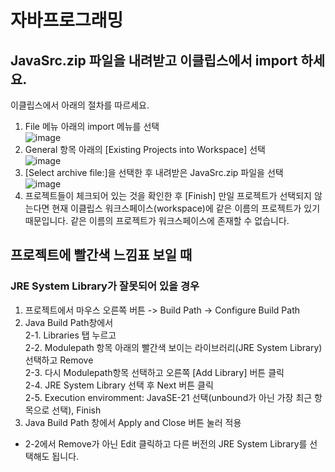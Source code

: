 # 자바프로그래밍

## JavaSrc.zip 파일을 내려받고 이클립스에서 import 하세요.

이클립스에서 아래의 절차를 따르세요.
1. File 메뉴 아래의 import 메뉴를 선택<br>
   ![image](https://github.com/hjk7902/java/assets/13778400/7a018663-7e3c-423e-9f19-563dab49d4ac)
3. General 항목 아래의 [Existing Projects into Workspace] 선택<br>
   ![image](https://github.com/hjk7902/java/assets/13778400/6f9f39cd-8a04-4070-9aa7-97558379dfce)
4. [Select archive file:]을 선택한 후 내려받은 JavaSrc.zip 파일을 선택<br>
   ![image](https://github.com/hjk7902/java/assets/13778400/e6335cda-3d0e-4955-9dd6-155041f41839)
5. 프로젝트들이 체크되어 있는 것을 확인한 후 [Finish]
   만일 프로젝트가 선택되지 않는다면 현재 이클립스 워크스페이스(workspace)에 같은 이름의 프로젝트가 있기 때문입니다. 같은 이름의 프로젝트가 워크스페이스에 존재할 수 없습니다.

## 프로젝트에 빨간색 느낌표 보일 때
### JRE System Library가 잘못되어 있을 경우

1. 프로젝트에서 마우스 오른쪽 버튼 -> Build Path -> Configure Build Path<br>
2. Java Build Path창에서 <br>
  2-1. Libraries 탭 누르고<br>
  2-2. Modulepath 항목 아래의 빨간색 보이는 라이브러리(JRE System Library) 선택하고 Remove<br>
  2-3. 다시 Modulepath항목 선택하고 오른쪽 [Add Library] 버튼 클릭<br>
  2-4. JRE System Library 선택 후 Next 버튼 클릭<br>
  2-5. Execution enviromment: JavaSE-21 선택(unbound가 아닌 가장 최근 항목으로 선택), Finish<br>
3. Java Build Path 창에서 Apply and Close 버튼 눌러 적용<br>
* 2-2에서 Remove가 아닌 Edit 클릭하고 다른 버전의 JRE System Library를 선택해도 됩니다.
